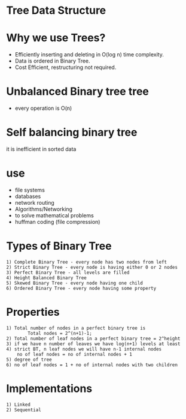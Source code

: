 # Tree Data Structure

# Why we use Trees?

- Efficiently inserting and deleting in O(log n) time complexity.
- Data is ordered in Binary Tree.
- Cost Efficient, restructuring not required.

# Unbalanced Binary tree tree

- every operation is O(n)

# Self balancing binary tree

it is inefficient in sorted data

# use

- file systems
- databases
- network routing
- Algorithms/Networking
- to solve mathematical problems
- huffman coding (file compression)

# Types of Binary Tree

    1) Complete Binary Tree - every node has two nodes from left
    2) Strict Binary Tree - every node is having either 0 or 2 nodes
    3) Perfect Binary Tree - all levels are filled
    4) Height Balanced Binary Tree
    5) Skewed Binary Tree - every node having one child
    6) Ordered Binary Tree - every node having some property

# Properties

    1) Total number of nodes in a perfect binary tree is
            Total nodes = 2^(n+1)-1;
    2) Total number of leaf nodes in a perfect binary tree = 2^height
    3) if we have n number of leaves we have log(n+1) levels at least
    4) strict BT, n leaf nodes we will have n-1 internal nodes
        no of leaf nodes = no of internal nodes + 1
    5) degree of tree
    6) no of leaf nodes = 1 + no of internal nodes with two children

# Implementations

    1) Linked
    2) Sequential

#
